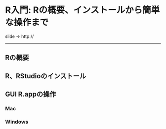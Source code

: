 R入門: Rの概要、インストールから簡単な操作まで
====

slide -> http://


***

## Rの概要

## R、RStudioのインストール

## GUI R.appの操作

### Mac

### Windows